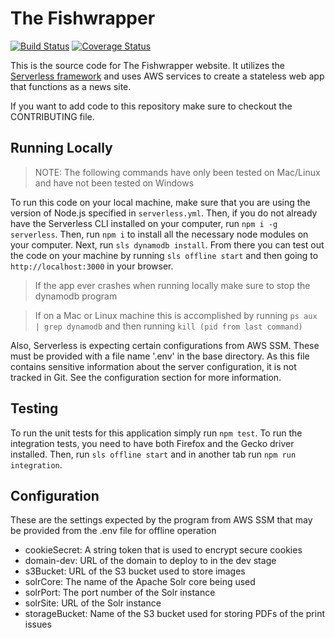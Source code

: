 # The Fishwrapper
[![Build Status](https://travis-ci.org/TheFishwrapper/fishwrapper.svg?branch=master)](https://travis-ci.org/TheFishwrapper/fishwrapper)
[![Coverage Status](https://coveralls.io/repos/github/TheFishwrapper/fishwrapper/badge.svg?branch=master)](https://coveralls.io/github/TheFishwrapper/fishwrapper?branch=master)

This is the source code for The Fishwrapper website. It utilizes the
[Serverless framework](https://serverless.com/) and uses AWS services to create
a stateless web app that functions as a news site.

If you want to add code to this repository make sure to checkout the
CONTRIBUTING file.

## Running Locally
> NOTE: The following commands have only been tested on Mac/Linux and have not
> been tested on Windows

To run this code on your local machine, make sure that you are using the version
of Node.js specified in `serverless.yml`. Then, if you do not already have the
Serverless CLI installed on your computer, run `npm i -g serverless`. Then, run
`npm i` to install all the necessary node modules on your computer. Next, run
`sls dynamodb install`. From there you can test out the code on your machine by
running `sls offline start` and then going to `http://localhost:3000` in your
browser.

> If the app ever crashes when running locally make sure to stop the dynamodb
> program

> If on a Mac or Linux machine this is accomplished by running `ps aux | grep
> dynamodb` and then running `kill (pid from last command)`

Also, Serverless is expecting certain configurations from AWS SSM. These must
be provided with a file name '.env' in the base directory. As this file contains
sensitive information about the server configuration, it is not tracked in Git.
See the configuration section for more information.

## Testing
To run the unit tests for this application simply run `npm test`. To run the
integration tests, you need to have both Firefox and the Gecko driver installed.
Then, run `sls offline start` and in another tab run `npm run integration`.

## Configuration

These are the settings expected by the program from AWS SSM that may be provided
from the .env file for offline operation

- cookieSecret: A string token that is used to encrypt secure cookies
- domain-dev: URL of the domain to deploy to in the dev stage
- s3Bucket: URL of the S3 bucket used to store images
- solrCore: The name of the Apache Solr core being used
- solrPort: The port number of the Solr instance
- solrSite: URL of the Solr instance
- storageBucket: Name of the S3 bucket used for storing PDFs of the print issues

